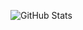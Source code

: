 ![GitHub Stats](https://github-readme-stats.vercel.app/api?username=M-A-X-I-M&show_icons=true&theme=tokyonight)
